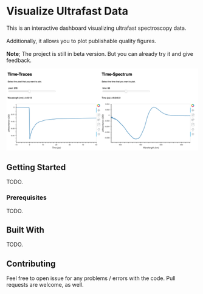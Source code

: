 # Visualize Ultrafast Data

This is an interactive dashboard visualizing ultrafast spectroscopy data.<br/>  
Additionally, it allows you to plot publishable quality figures.<br/>  
**Note**; The project is still in beta version. But you can already try it and give feedback.

![Dashboard](/screenshot_dashboard.png?raw=true)

## Getting Started

TODO.

### Prerequisites

TODO.

## Built With

TODO.

## Contributing

Feel free to open issue for any problems / errors with the code. Pull requests are welcome, as well.
